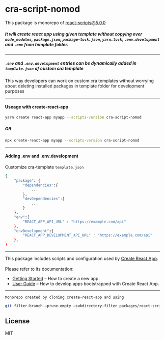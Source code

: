 # cra-script-nomod
This package is monorepo of react-scripts@5.0.0
##### It will create react app using given template without copying over `node_modules`, `package.json`, `package-lock.json`, `yarn.lock`, `.env.development` and `.env` from template folder.

---

##### `.env` and `.env.development` entries can be dynamically added in `template.json` of custom cra template 
This way developers can work on custom cra templates without worrying about deleting installed packages in template folder for development purposes

---

#### Useage with create-react-app
```sh
yarn create react-app myapp --scripts-version cra-script-nomod 
```
##### _OR_


```sh
npx create-react-app myapp --scripts-version cra-script-nomod 
```

---

#### Adding .env and .env.development
Customize cra-template `template.json`
```sh
{
    "package": {
        "dependencies":{
            ...
        },
        "devDependencies":{
            ...
        }
    },
    "env":{
        "REACT_APP_API_URL" : "https://example.com/api"
    },
    "envDevelopment":{
        "REACT_APP_DEVELOPMENT_API_URL" : "https://example.com/api"
    },
}
```

---

This package includes scripts and configuration used by [Create React App](https://github.com/facebook/create-react-app).<br>     
Please refer to its documentation:

- [Getting Started](https://facebook.github.io/create-react-app/docs/getting-started) – How to create a new app.
- [User Guide](https://facebook.github.io/create-react-app/) – How to develop apps bootstrapped with Create React App.


---

`Monorepo created by cloning create-react-app and using`
```sh
git filter-branch –prune-empty –subdirectory-filter packages/react-scripts main
```

## License

MIT
